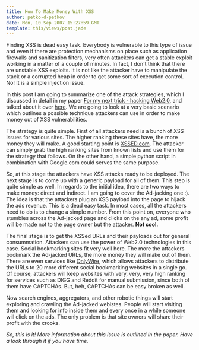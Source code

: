 ```yaml
---
title: How To Make Money With XSS
author: petko-d-petkov
date: Mon, 10 Sep 2007 15:27:59 GMT
template: this/views/post.jade
---
```


Finding XSS is dead easy task. Everybody is vulnerable to this type of issue and even if there are protection mechanisms on place such as application firewalls and sanitization filters, very often attackers can get a stable exploit working in a matter of a couple of minutes. In fact, I don't think that there are unstable XSS exploits. It is not like the attacker have to manipulate the stack or a corrupted heap in order to get some sort of execution control. No! It is a simple injection issue.

In this post I am going to summarize one of the attack strategies, which I discussed in detail in my paper [For my next trick - hacking Web2.0](/blog/for-my-next-trick-hacking-web20), and talked about it over [here](/blog/owasp-day-2007). We are going to look at a very basic scenario which outlines a possible technique attackers can use in order to make money out of XSS vulnerabilities.

The strategy is quite simple. First of all attackers need is a bunch of XSS issues for various sites. The higher ranking these sites have, the more money they will make. A good starting point is [XSSED.com](http://www.xssed.com). The attacker can simply grab the high ranking sites from known lists and use them for the strategy that follows. On the other hand, a simple python script in combination with Google.com could serves the same purpose.

So, at this stage the attackers have XSS attacks ready to be deployed. The next stage is to come up with a generic payload for all of them. This step is quite simple as well. In regards to the initial idea, there are two ways to make money: direct and indirect. I am going to cover the Ad-jacking one :). The idea is that the attackers plug an XSS payload into the page to hijack the ads revenue. This is a dead easy task. In most cases, all the attackers need to do is to change a simple number. From this point on, everyone who stumbles across the Ad-jacked page and clicks on the any ad, some profit will be made not to the page owner but the attacker. **Not cool.**

The final stage is to get the XSSed URLs and their payloads out for general consummation. Attackers can use the power of Web2.0 technologies in this case. Social bookmarking sites fit very well here. The more the attackers bookmark the Ad-jacked URLs, the more money they will make out of them. There are even services like [OnlyWire](http://onlywire.com/), which allows attackers to distribute the URLs to 20 more different social bookmarking websites in a single go. Of course, attackers will keep websites with very, very, very high ranking for services such as DIGG and Reddit for manual submission, since both of them have CAPTCHAs. But, heh, CAPTCHAs can be easy broken as well.

Now search engines, aggregators, and other robotic things will start exploring and crawling the Ad-jacked webistes. People will start visiting them and looking for info inside them and every once in a while someone will click on the ads. The only problem is that site owners will share their profit with the crooks.

_So, this is it! More information about this issue is outlined in the paper. Have a look through it if you have time._
